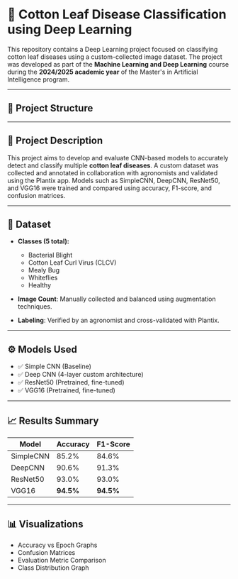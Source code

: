 # 🌿 Cotton Leaf Disease Classification using Deep Learning

This repository contains a Deep Learning project focused on classifying cotton leaf diseases using a custom-collected image dataset. The project was developed as part of the **Machine Learning and Deep Learning** course during the **2024/2025 academic year** of the Master's in Artificial Intelligence program.

---

## 📂 Project Structure


---

## 📌 Project Description

This project aims to develop and evaluate CNN-based models to accurately detect and classify multiple **cotton leaf diseases**. A custom dataset was collected and annotated in collaboration with agronomists and validated using the Plantix app. Models such as SimpleCNN, DeepCNN, ResNet50, and VGG16 were trained and compared using accuracy, F1-score, and confusion matrices.

---

## 🔬 Dataset

- **Classes (5 total):**
  - Bacterial Blight
  - Cotton Leaf Curl Virus (CLCV)
  - Mealy Bug
  - Whiteflies
  - Healthy

- **Image Count**: Manually collected and balanced using augmentation techniques.

- **Labeling**: Verified by an agronomist and cross-validated with Plantix.

---

## ⚙️ Models Used

- ✅ Simple CNN (Baseline)
- ✅ Deep CNN (4-layer custom architecture)
- ✅ ResNet50 (Pretrained, fine-tuned)
- ✅ VGG16 (Pretrained, fine-tuned)

---

## 📈 Results Summary

| Model       | Accuracy | F1-Score |
|-------------|----------|----------|
| SimpleCNN   | 85.2%    | 84.6%    |
| DeepCNN     | 90.6%    | 91.3%    |
| ResNet50    | 93.0%    | 93.0%    |
| VGG16       | **94.5%**| **94.5%**|

---

## 📊 Visualizations

- Accuracy vs Epoch Graphs  
- Confusion Matrices  
- Evaluation Metric Comparison  
- Class Distribution Graph  
